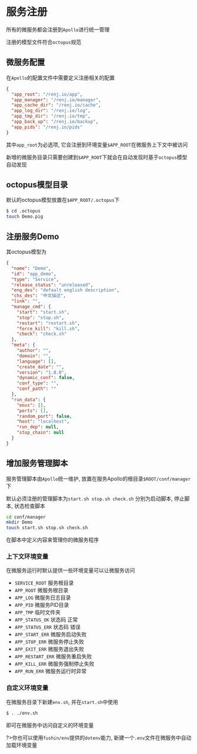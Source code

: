 # 服务注册
所有的微服务都会注册到`Apollo`进行统一管理

注册的模型文件符合`octopus`规范

## 微服务配置
在`Apollo`的配置文件中需要定义注册相关的配置
```json
{
  "app_root": "/renj.io/app",
  "app_manager": "/renj.io/manager",
  "app_cache_dir": "/renj.io/cache",
  "app_log_dir": "/renj.io/log",
  "app_tmp_dir": "/renj.io/tmp",
  "app_back_up": "/renj.io/backup",
  "app_pids": "/renj.io/pids"
}
```

其中`app_root`为必选项, 它会注册到环境变量`$APP_ROOT`在微服务上下文中被访问

新增的微服务目录只需要创建到`$APP_ROOT`下就会在自动发现时基于`octopus`模型自动发现

## octopus模型目录
默认的octopus模型放置在`$APP_ROOT/.octopus`下
```bash
$ cd .octopus
touch Demo.pig
```

## 注册服务Demo
其octopus模型为
```json
{
  "name": "Demo",
  "id": "app_demo",
  "type": "Service",
  "release_status": "unreleased",
  "eng_des": "default english description",
  "chs_des": "中文描述",
  "link": "",
  "manage_cmd": {
    "start": "start.sh",
    "stop": "stop.sh",
    "restart": "restart.sh",
    "force_kill": "kill.sh",
    "check": "check.sh"
  },
  "meta": {
    "author": "",
    "domain": "",
    "language": [],
    "create_date": "",
    "version": "1.0.0",
    "dynamic_conf": false,
    "conf_type": "",
    "conf_path": ""
  },
  "run_data": {
    "envs": [],
    "ports": [],
    "random_port": false,
    "host": "localhost",
    "run_dep": null,
    "stop_chain": null
  }
}
```

## 增加服务管理脚本
服务管理脚本由`Apollo`统一维护, 放置在服务Apollo的根目录`$ROOT/conf/manager`下

默认必须注册的管理脚本为`start.sh stop.sh check.sh`
分别为启动脚本, 停止脚本, 状态检查脚本

```bash
cd conf/manager
mkdir Demo
touch start.sh stop.sh check.sh
```

在脚本中定义内容来管理你的微服务程序

### 上下文环境变量
在微服务运行时默认提供一些环境变量可以让微服务访问
- `SERVICE_ROOT` 服务根目录
- `APP_ROOT` 微服务根目录
- `APP_LOG` 微服务日志目录
- `APP_PID` 微服务PID目录
- `APP_TMP` 临时文件夹
- `APP_STATUS_OK` 状态码 正常
- `APP_STATUS_ERR` 状态码 错误
- `APP_START_ERR` 微服务启动失败
- `APP_STOP_ERR` 微服务停止失败
- `APP_EXIT_ERR` 微服务退出失败
- `APP_RESTART_ERR` 微服务重启失败
- `APP_KILL_ERR` 微服务强制停止失败
- `APP_RUN_ERR` 微服务运行时异常

### 自定义环境变量
在微服务目录下新建`env.sh`, 并在`start.sh`中使用
```bash
$ . ./env.sh
```
即可在微服务中访问自定义的环境变量

?>你也可以使用`fushin/env`提供的`dotenv`能力, 新建一个`.env`文件在微服务中自动加载环境变量